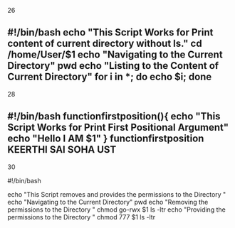 26

#!/bin/bash
echo "This Script Works for Print content of current directory without ls."
cd /home/User/$1
echo "Navigating to the Current Directory"
pwd
echo "Listing to the Content of Current Directory"
for i in *; do echo $i; 
done
-------------------------------------
28


#!/bin/bash
functionfirstposition(){
echo "This Script Works for Print First Positional Argument"
echo "Hello I AM $1"
}
functionfirstposition KEERTHI SAI SOHA UST
 ----------------------------------------------
 
 30
 
 #!/bin/bash

echo "This Script removes and provides the permissions to the Directory "
echo "Navigating to the Current Directory"
pwd
echo "Removing the permissions to the Directory "
chmod go-rwx $1
ls -ltr
echo "Providing the permissions to the Directory "
chmod 777 $1
ls -ltr
